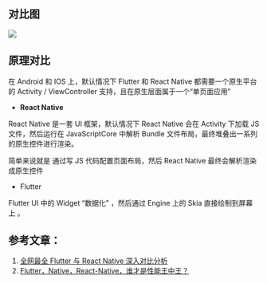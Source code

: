 ## 对比图

![](https://pic3.zhimg.com/80/v2-371add2aa151d72540745ed191c192a6_720w.jpg)

## 原理对比

在 Android 和 IOS 上，默认情况下 Flutter 和 React Native 都需要一个原生平台的 Activity / ViewController 支持，且在原生层面属于一个“单页面应用”

- **React Native**

React Native 是一套 UI 框架，默认情况下 React Native 会在 Activity 下加载 JS 文件，然后运行在 JavaScriptCore 中解析 Bundle 文件布局，最终堆叠出一系列的原生控件进行渲染。

简单来说就是 通过写 JS 代码配置页面布局，然后 React Native 最终会解析渲染成原生控件

- Flutter

Flutter UI 中的 Widget “数据化” ，然后通过 Engine 上的 Skia 直接绘制到屏幕上 。

## 参考文章：

1. [全网最全 Flutter 与 React Native 深入对比分析](https://zhuanlan.zhihu.com/p/70070316)
2. [Flutter，Native，React-Native，谁才是性能王中王？](https://zhuanlan.zhihu.com/p/132413139)

